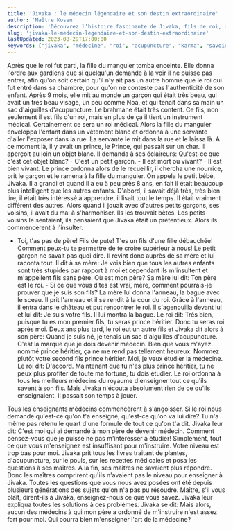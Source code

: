 ```yaml
---
title: 'Jivaka : le médecin légendaire et son destin extraordinaire'
author: 'Maître Kosen'
description: 'Découvrez l’histoire fascinante de Jivaka, fils de roi, devenu médecin légendaire grâce à son intelligence et sa quête de savoir. Jivaka et la médecine.'
slug: 'jivaka-le-medecin-legendaire-et-son-destin-extraordinaire'
lastUpdated: 2023-08-29T17:00:00
keywords: ["jivaka", "médecine", "roi", "acupuncture", "karma", "savoir", "intelligence", "destin", "spiritualité", "héritage"]
---
```


Après que le roi fut parti, la fille du manguier tomba enceinte. Elle
donna l'ordre aux gardiens que si quelqu'un demande à la voir il ne
puisse pas entrer, afin qu'on soit certain qu'il n'y ait pas un autre
homme que le roi qui fut entré dans sa chambre, pour qu'on ne conteste
pas l'authenticité de son enfant. Après 9 mois, elle mit au monde un
garçon qui était très beau, qui avait un très beau visage, un peu comme
Noa, et qui tenait dans sa main un sac d'aiguilles d'acupuncture. Le
brahmane était très content. Ce fils, non seulement il est fils d'un
roi, mais en plus de ça il tient un instrument médical. Certainement ce
sera un roi médical. Alors la fille du manguier enveloppa l'enfant dans
un vêtement blanc et ordonna à une servante d'aller l'exposer dans la
rue. La servante le mit dans la rue et le laissa là. A ce moment là, il
y avait un prince, le Prince, qui passait sur un char. Il aperçoit au
loin un objet blanc. Il demanda à ses éclaireurs: Qu'est-ce que c'est
cet objet blanc? - C'est un petit garçon. - Il est mort ou vivant? - Il
est bien vivant. Le prince ordonna alors de le recueillir, il chercha
une nourrice, prit le garçon et le ramena à la fille du manguier. On
appela le petit bébé, Jivaka. Il a grandi et quand il a eu à peu près 8
ans, en fait il était beaucoup plus intelligent que les autres enfants.
D'abord, il savait déjà très, très bien lire, il était très intéressé à
apprendre, il lisait tout le temps. Il était vraiment différent des
autres. Alors quand il jouait avec d'autres petits garçons, ses voisins,
il avait du mal à s'harmoniser. Ils les trouvait bêtes. Les petits
voisins le sentaient, ils pensaient que Jivaka était un prétentieux.
Alors ils commencèrent à l'insulter.

- Toi, t'as pas de père! Fils de pute! T'es un fils d'une fille
débauchée! Comment peux-tu te permettre de te croire supérieur à nous!
Le petit garçon ne savait pas quoi dire. Il revint donc auprès de sa
mère et lui raconta tout. Il dit à sa mère: Je vois bien que tous les
autres enfants sont très stupides par rapport à moi et cependant ils
m'insultent et m'appellent fils sans père. Où est mon père? Sa mère lui
dit: Ton père est le roi. - Si ce que vous dites est vrai, mère, comment
pourrais-je prouver que je suis son fils? La mère lui donna l'anneau, la
bague avec le sceau. Il prit l'anneau et il se rendit à la cour du roi.
Grâce à l'anneau, il entra dans le château et put rencontrer le roi. Il
s'agenouilla devant lui et lui dit: Je suis votre fils. Il lui montra la
bague. Le roi dit: Très bien, puisque tu es mon premier fils, tu seras
prince héritier. Donc tu seras roi après moi. Deux ans plus tard, le roi
eut un autre fils et Jivaka dit alors à son père: Quand je suis né, je
tenais un sac d'aiguilles d'acupuncture. C'est la marque que je dois
devenir médecin. Bien que vous m'ayez nommé prince héritier, ça ne me
rend pas tellement heureux. Nommez plutôt votre second fils prince
héritier. Moi, je veux étudier la médecine. Le roi dit: D'accord.
Maintenant que tu n'es plus prince héritier, tu ne peux plus profiter de
toute ma fortune, tu dois étudier. Le roi ordonna à tous les meilleurs
médecins du royaume d'enseigner tout ce qu'ils savent à son fils. Mais
Jivaka n'écouta absolument rien de ce qu'ils enseignaient. Il passait
son temps à jouer.

Tous les enseignants médecins commencèrent à s'angoisser. Si le roi nous
demande qu'est-ce qu'on t'a enseigné, qu'est-ce qu'on va lui dire? Tu
n'a même pas retenu le quart d'une formule de tout ce qu'on t'a dit.
Jivaka leur dit: C'est moi qui ai demandé à mon père de devenir médecin.
Comment pensez-vous que je puisse ne pas m'intéresser à étudier!
Simplement, tout ce que vous m'enseignez est insuffisant pour
m'instruire. Votre niveau est trop bas pour moi. Jivaka prit tous les
livres traitant de plantes, d'acupuncture, sur le pouls, sur les
recettes médicales et posa les questions à ses maîtres. A la fin, ses
maîtres ne savaient plus répondre. Donc les maîtres comprirent qu'ils
n'avaient pas le niveau pour enseigner à Jivaka. Toutes les questions
que vous nous avez posées ont été depuis plusieurs générations des
sujets qu'on n'a pas pu résoudre. Maître, s'il vous plaît, dirent-ils à
Jivaka, enseignez-nous ce que vous savez. Jivaka leur expliqua toutes
les solutions à ces problèmes. Jivaka se dit: Mais alors, aucun des
médecins à qui mon père a ordonné de m'instruire n'est assez fort pour
moi. Qui pourra bien m'enseigner l'art de la médecine?
